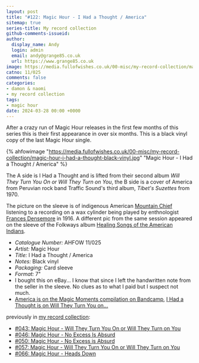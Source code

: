 ```yaml
---
layout: post
title: "#122: Magic Hour - I Had a Thought / America"
sitemap: true
series-title: My record collection
github-comments-issueid:
author:
  display_name: Andy
  login: admin
  email: andy@grange85.co.uk
  url: https://www.grange85.co.uk
image: https://media.fullofwishes.co.uk/00-misc/my-record-collection/magic-hour-i-had-a-thought-black-vinyl.jpg
catno: 11/025
comments: false
categories:
- damon & naomi
- my record collection
tags:
- magic hour
date: 2024-03-28 00:00 +0000
---
```

After a crazy run of Magic Hour releases in the first few months of this series this is their first appearance in over six months. This is a black vinyl copy of the last Magic Hour single. 

{% ahfowimage "https://media.fullofwishes.co.uk/00-misc/my-record-collection/magic-hour-i-had-a-thought-black-vinyl.jpg" "Magic Hour - I Had a Thought / America" %}

The A side is I Had a Thought and is lifted from their second album _Will They Turn You On or Will They Turn on You_, the B side is a cover of America from Peruvian rock band Traffic Sound's third album, _Tibet's Suzettes_ from 1970.

The picture on the sleeve is of indigenous American [Mountain Chief](https://en.wikipedia.org/wiki/Mountain_Chief) listening to a recording on a wax cylinder being played by enthnologist [Frances Densemore](https://en.wikipedia.org/wiki/Frances_Densmore) in 1916. A different pic from the same session appeared on the sleeve of the Folkways album [Healing Songs of the American Indians](https://folkways.si.edu/healing-songs-of-the-american-indians/music/album/smithsonian).

 - *Catalogue Number:* AHFOW 11/025
 - *Artist:* Magic Hour
 - *Title:* I Had a Thought / America
 - *Notes:* Black vinyl
 - *Packaging:* Card sleeve
 - *Format:* 7"
 - I bought this on eBay... I know that since I left the handwritten note from the seller in the sleeve. No clues as to what I paid but I suspect not much.
 - [America is on the Magic Moments compilation on Bandcamp](https://magic-hour.bandcamp.com/album/magic-moments), [I Had a Thought is on Will They Turn You on...](https://magic-hour.bandcamp.com/album/will-they-turn-you-on-or-will-they-turn-on-you)

 previously in [my record collection](/category/my-record-collection):
  - [#043: Magic Hour - Will They Turn You On or Will They Turn on You](/2023/06/15/my-record-collection-043-magic-hour-will-they-turn-you-on-or-will-they-turn-on-you/)
  - [#046: Magic Hour - No Excess Is Absurd](/2023/06/26/my-record-collection-046-magic-hour-no-excess-is-absurd/)
  - [#050: Magic Hour - No Excess is Absurd](/2023/07/10/my-record-collection-050-magic-hour-no-excess-is-absurd/)
  - [#057: Magic Hour - Will They Turn You On or Will They Turn on You](/2023/08/03/my-record-collection-057-magic-hour-will-they-turn-you-on/)
  - [#066: Magic Hour - Heads Down](/2023/09/04/my-record-collection-066-magic-hour-heads-down/)
